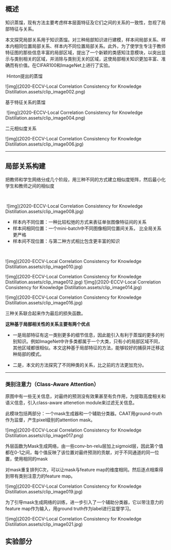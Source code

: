 ## 概述





​		知识蒸馏，现有方法主要考虑样本层面特征及它们之间的关系的一致性，忽视了局部特征与关系。

​		本文探究局部关系用于知识蒸馏。对三种局部知识进行建模，样本间局部关系、样本内相同位置局部关系、样本内不同位置局部关系。此外，为了使学生专注于教师特征图的那些信息丰富的局部区域，提出了一个新颖的类感知注意模块，以突出显示与类别相关的区域，并消除与类别无关的区域，这使局部相关知识更加丰富、准确而有价值。在CIFAR100和ImageNet上进行了实验。

 

​    Hinton提出的蒸馏

![img](2020-ECCV-Local Correlation Consistency for Knowledge Distillation.assets/clip_image002.png)

  基于特征关系的蒸馏

​		![img](2020-ECCV-Local Correlation Consistency for Knowledge Distillation.assets/clip_image004.png)

二元相似度关系

![img](2020-ECCV-Local Correlation Consistency for Knowledge Distillation.assets/clip_image006.jpg)

---



## 局部关系构建

​    把教师和学生网络分成几个阶段，用三种不同的方式建立相似度矩阵，然后最小化学生和教师之间的相似度

​    

​    ![img](2020-ECCV-Local Correlation Consistency for Knowledge Distillation.assets/clip_image008.jpg)

* 样本内不同位置：一种比较松弛的方式来表征单张图像特征间的关系
* 样本间相同位置：一个mini-batch中不同图像相同位置间关系， 比全局关系更严格
* 样本间不现位置：与第二种方式相比包含更丰富的知识

​    

![img](2020-ECCV-Local Correlation Consistency for Knowledge Distillation.assets/clip_image010.jpg)

![img](2020-ECCV-Local Correlation Consistency for Knowledge Distillation.assets/clip_image012.jpg) ![img](2020-ECCV-Local Correlation Consistency for Knowledge Distillation.assets/clip_image014.jpg)

![img](2020-ECCV-Local Correlation Consistency for Knowledge Distillation.assets/clip_image016.jpg)

 

 

三种关系联合起来作为最后的损失函数。

 

**这种基于局部相关性的关系主要有两个优点**

* 一是局部特征有这一类别更多的细节信息，因此能引入有利于蒸馏的更多的判别知识。例如ImageNet中许多类都属于一个大类，只有小的局部区域不同，其他区域都很相似。本文这种基于局部特征的方法，能够较好的捕获并迁移这种局部的模式。

* 二是，本文的方法探究了不同种类的关系，比之前的方法更加充分。

---



### 类别注意力（Class-Aware Attention）

原图中有一些无关信息，对最终的预测没有效果甚至有负作用，为提取高度相关和语义信息，引入class-aware attenetion module来过滤无关信息。

 

此模块包括两部分：一个mask生成器和一个辅助分类器。CAAT用ground-truth作为监督，产生pixel级别的attention mask。

 

![img](2020-ECCV-Local Correlation Consistency for Knowledge Distillation.assets/clip_image017.png)

外层函数为Mask生成网络，由一些conv-bn-relu层加上sigmoid层，因此第个值都在0-1之间，每个值反映了该位置对最终预测的贡献，对于不同通道的同一位置，使用相同的mask

对mask重复排列C次，可以让mask与feature map的维度相同。然后逐点相乘得到带有类别注意力的feature map。

![img](2020-ECCV-Local Correlation Consistency for Knowledge Distillation.assets/clip_image019.jpg)

为了引导mask生成网络的训练，进一步引入了一个辅助分类器，它以带注意力的feature map作为输入，用ground truth作为label进行监督学习。

![img](2020-ECCV-Local Correlation Consistency for Knowledge Distillation.assets/clip_image021.jpg)

 ## 实验部分

